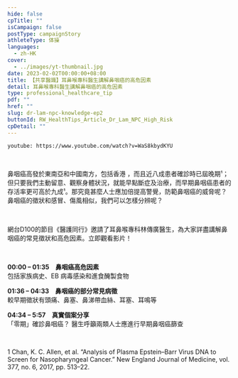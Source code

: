 ```yaml
---
hide: false
cpTitle: ""
isCampaign: false
postType: campaignStory
athleteType: 体操
languages:
  - zh-HK
cover:
  - ../images/yt-thumbnail.jpg
date: 2023-02-02T00:00:00+08:00
title: 【共享醫識】耳鼻喉專科醫生講解鼻咽癌的高危因素
detail: 耳鼻喉專科醫生講解鼻咽癌的高危因素
type: professional_healthcare_tip
pdf: ""
href: ""
slug: dr-lam-npc-knowledge-ep2
buttonId: RW_HealthTips_Article_Dr_Lam_NPC_High_Risk
cpDetail: ""
---
```

`youtube: https://www.youtube.com/watch?v=WaS8kbydKYU`

<br/>

鼻咽癌高發於東南亞和中國南方，包括香港 ，而且近八成患者確診時已屆晚期¹；但只要我們主動留意、觀察身體狀況，就能早點斷症及治療，而早期鼻咽癌患者的存活率更可高於九成¹。那究竟甚麼人士應加倍提高警覺，防範鼻咽癌的威脅呢？鼻咽癌的徵狀和感冒、傷風相似，我們可以怎樣分辨呢？

<br/>

網台D100的節目《醫護同行》邀請了耳鼻喉專科林傳廣醫生，為大家詳盡講解鼻咽癌的常見徵狀和高危因素。立即觀看影片！

<br/>

**00:00 – 01:35　鼻咽癌高危因素**  
包括家族病史、EB 病毒感染和進食醃製食物

**01:36 – 04:33　鼻咽癌的部分常見病徵**  
較早期徵狀有頭痛、鼻塞、鼻涕帶血絲、耳塞、耳鳴等

**04:34 – 5:57　真實個案分享**  
「零期」確診鼻咽癌？ 醫生呼籲兩類人士應進行早期鼻咽癌篩查

<br/>

1 Chan, K. C. Allen, et al. “Analysis of Plasma Epstein–Barr Virus DNA to Screen for Nasopharyngeal Cancer.” New England Journal of Medicine, vol. 377, no. 6, 2017, pp. 513–22.